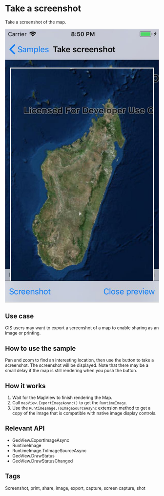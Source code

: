 # Take a screenshot

Take a screenshot of the map.

![Sample screenshot](TakeScreenshot.jpg)

## Use case

GIS users may want to export a screenshot of a map to enable sharing as an image or printing.

## How to use the sample

Pan and zoom to find an interesting location, then use the button to take a screenshot. The screenshot will be displayed. Note that there may be a small delay if the map is still rendering when you push the button.

## How it works

1. Wait for the MapView to finish rendering the Map.
2. Call `mapView.ExportImageAsync()` to get the `RuntimeImage`.
3. Use the `RuntimeImage.ToImageSourceAsync` extension method to get a copy of the image that is compatible with native image display controls.

## Relevant API

* GeoView.ExportImageAsync
* RuntimeImage
* RuntimeImage.ToImageSourceAsync
* GeoView.DrawStatus
* GeoView.DrawStatusChanged

## Tags

Screenshot, print, share, image, export, capture, screen capture, shot
